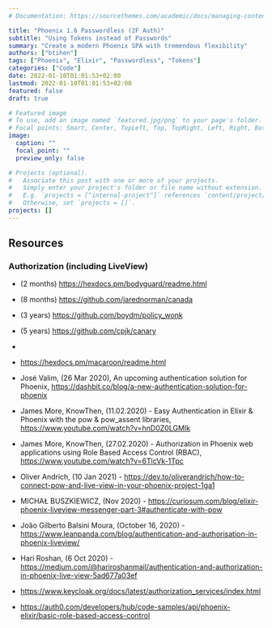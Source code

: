 ```yaml
---
# Documentation: https://sourcethemes.com/academic/docs/managing-content/

title: "Phoenix 1.6 Passwordless (2F Auth)"
subtitle: "Using Tokens instead of Passwords"
summary: "Create a modern Phoenix SPA with tremendous flexibility"
authors: ["btihen"]
tags: ["Phoenix", "Elixir", "Passwordless", "Tokens"]
categories: ["Code"]
date: 2022-01-10T01:01:53+02:00
lastmod: 2022-01-10T01:01:53+02:00
featured: false
draft: true

# Featured image
# To use, add an image named `featured.jpg/png` to your page's folder.
# Focal points: Smart, Center, TopLeft, Top, TopRight, Left, Right, BottomLeft, Bottom, BottomRight.
image:
  caption: ""
  focal_point: ""
  preview_only: false

# Projects (optional).
#   Associate this post with one or more of your projects.
#   Simply enter your project's folder or file name without extension.
#   E.g. `projects = ["internal-project"]` references `content/project/deep-learning/index.md`.
#   Otherwise, set `projects = []`.
projects: []
---
```




## Resources

### Authorization (including LiveView)

- (2 months) https://hexdocs.pm/bodyguard/readme.html
- (8 months) https://github.com/jarednorman/canada
- (3 years) https://github.com/boydm/policy_wonk
- (5 years) https://github.com/cpjk/canary
-
- https://hexdocs.pm/macaroon/readme.html

- José Valim, (26 Mar 2020), An upcoming authentication solution for Phoenix, https://dashbit.co/blog/a-new-authentication-solution-for-phoenix

- James More, KnowThen, (11.02.2020) - Easy Authentication in Elixir & Phoenix with the pow & pow_assent libraries, https://www.youtube.com/watch?v=hnD0Z0LGMIk
- James More, KnowThen, (27.02.2020) - Authorization in Phoenix web applications using Role Based Access Control (RBAC), https://www.youtube.com/watch?v=6TlcVk-1Tpc

- Oliver Andrich, (10 Jan 2021) - https://dev.to/oliverandrich/how-to-connect-pow-and-live-view-in-your-phoenix-project-1ga1
- MICHAŁ BUSZKIEWICZ, (Nov 2020) - https://curiosum.com/blog/elixir-phoenix-liveview-messenger-part-3#authenticate-with-pow
- João Gilberto Balsini Moura, (October 16, 2020) - https://www.leanpanda.com/blog/authentication-and-authorisation-in-phoenix-liveview/
- Hari Roshan, (6 Oct 2020) - https://medium.com/@hariroshanmail/authentication-and-authorization-in-phoenix-live-view-5ad677a03ef
- https://www.keycloak.org/docs/latest/authorization_services/index.html

- https://auth0.com/developers/hub/code-samples/api/phoenix-elixir/basic-role-based-access-control

